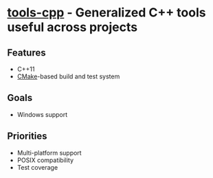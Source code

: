 **[tools-cpp](https://github.com/leighgarbs/tools-cpp)** -
  Generalized C++ tools useful across projects
============================================================



## Features ##
* C++11
* [CMake](https://cmake.org/)-based build and test system

## Goals ##
* Windows support

## Priorities ##
* Multi-platform support
* POSIX compatibility
* Test coverage
